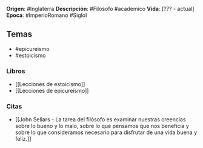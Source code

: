 **Origen**: #Inglaterra
**Descripción**: #Filosofo #academico 
**Vida**: [??? - actual] 
**Epoca**: #ImperioRomano #SigloI

## Temas
- #epicureismo
- #estoicismo

### Libros
- [[Lecciones de estoicismo]]
- [[Lecciones de epicureísmo]]

### Citas
- [[John Sellars  - La tarea del filósofo es examinar nuestras creencias sobre lo bueno y lo malo, sobre lo que pensamos que nos beneficia y sobre lo que consideramos necesario para disfrutar de una vida buena y feliz.]]